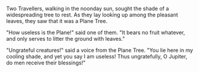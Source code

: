 Two Travellers, walking in the noonday sun, sought the shade of a
widespreading tree to rest. As they lay looking up among the
pleasant leaves, they saw that it was a Plane Tree.

"How useless is the Plane!" said one of them. "It bears no fruit
whatever, and only serves to litter the ground with leaves."

"Ungrateful creatures!" said a voice from the Plane Tree. "You
lie here in my cooling shade, and yet you say I am useless! Thus
ungratefully, O Jupiter, do men receive their blessings!"
